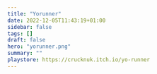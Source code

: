 ```yaml
---
title: "Yorunner"
date: 2022-12-05T11:43:19+01:00
sidebar: false
tags: []
draft: false
hero: "yorunner.png"
summary: ""
playstore: https://crucknuk.itch.io/yo-runner
---
```

